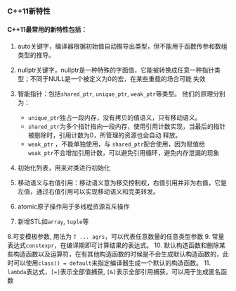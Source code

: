 ### C++11新特性

#### C++11最常用的新特性包括：
1. auto关键字，编译器根据初始值自动推导出类型，但不能用于函数传参和数组类型的推导。
2. nullptr关键字，nullptr是一种特殊的字面值，它能被转换成任意一种指针类型；不同于NULL是一个被定义为0的宏，在某些重载的场合可能
失效
3. 智能指针：包括`shared_ptr`, `unique_ptr`, `weak_ptr`等类型。
他们的原理分别为：
   - `unique_ptr`独占一段内存，没有拷贝的值语义，只有移动语义。
   - `shared_ptr`为多个指针指向一段内存，使用引用计数实现，当最后的指针被删除时，引用计数为0，所管理的资源也会自动
    释放。
   - `weak_ptr` ，不能单独使用，与 `shared_ptr`配合使用，因为赋值给 `weak_ptr`不会增加引用计数，可以避免引用循环，避免内存泄漏的现象
    
4. 初始化列表，用来对类进行初始化
5. 移动语义与右值引用：移动语义意为移交控制权，右值引用并非为右值，它是左值，通过右值引用可以实现移动语义和完美转发。
6. atomic原子操作用于多线程资源互斥操作
7. 新增STL如`array`, `tuple`等

8.可变模板参数, 用法为 `T ... agrs`，可以代表任意数量的任意类型参数
9. 常量表达式`constexpr`，在编译期即可计算结果的表达式。
10. 默认构造函数和删除某些构造函数以及运算符，在有其他构造函数的时候是不会生成默认构造函数的，此时可以使用`class() = default`来指定编译器生成一个默认的构造函数。
11. `lambda`表达式，`[=]`表示全部值捕获, `[&]`表示全部引用捕获。可以用于生成匿名函数

    
